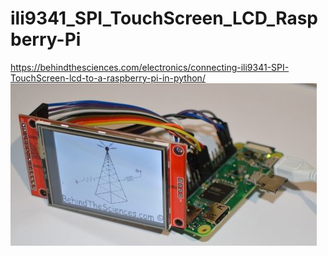 # ili9341_SPI_TouchScreen_LCD_Raspberry-Pi
https://behindthesciences.com/electronics/connecting-ili9341-SPI-TouchScreen-lcd-to-a-raspberry-pi-in-python/
![Image](https://github.com/BehindTheSciences/ili9341_SPI_TouchScreen_LCD_Raspberry-Pi/blob/master/ili9341_RPi.jpg)
